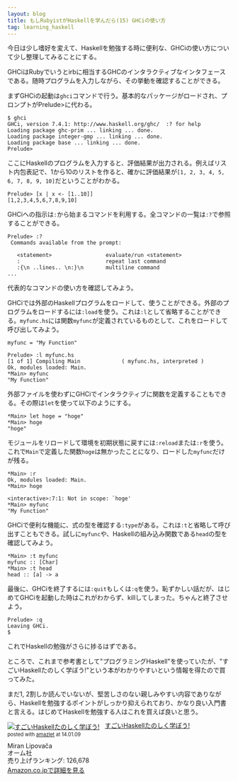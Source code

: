 ```yaml
---
layout: blog
title: もしRubyistがHaskellを学んだら(15) GHCiの使い方
tag: learning_haskell
---
```




今日は少し嗜好を変えて、Haskellを勉強する時に便利な、GHCiの使い方について少し整理してみることにする。

GHCiはRubyでいうとirbに相当するGHCのインタラクティブなインタフェースである。随時プログラムを入力しながら、その挙動を確認することができる。

まずGHCiの起動は`ghci`コマンドで行う。基本的なパッケージがロードされ、プロンプトがPrelude>に代わる。

~~~~
$ ghci
GHCi, version 7.4.1: http://www.haskell.org/ghc/  :? for help
Loading package ghc-prim ... linking ... done.
Loading package integer-gmp ... linking ... done.
Loading package base ... linking ... done.
Prelude>
~~~~

ここにHaskellのプログラムを入力すると、評価結果が出力される。例えばリスト内包表記で、1から10のリストを作ると、確かに評価結果が`[1, 2, 3, 4, 5, 6, 7, 8, 9, 10]`だということがわかる。

~~~~
Prelude> [x | x <- [1..10]]
[1,2,3,4,5,6,7,8,9,10]
~~~~

GHCiへの指示は`:`から始まるコマンドを利用する。全コマンドの一覧は`:?`で参照することができる。

~~~~
Prelude> :?
 Commands available from the prompt:

   <statement>                 evaluate/run <statement>
   :                           repeat last command
   :{\n ..lines.. \n:}\n       multiline command
...
~~~~

代表的なコマンドの使い方を確認してみよう。

GHCiでは外部のHaskellプログラムをロードして、使うことができる。外部のプログラムをロードするには`:load`を使う。これは`:l`として省略することができる。`myfunc.hs`には関数`myfunc`が定義されているものとして、これをロードして呼び出してみよう。

~~~~
myfunc = "My Function"
~~~~

~~~~
Prelude> :l myfunc.hs
[1 of 1] Compiling Main             ( myfunc.hs, interpreted )
Ok, modules loaded: Main.
*Main> myfunc
"My Function"
~~~~

外部ファイルを使わずにGHCiでインタラクティブに関数を定義することもできる。その際は`let`を使って以下のようにする。

~~~~
*Main> let hoge = "hoge"
*Main> hoge
"hoge"
~~~~

モジュールをリロードして環境を初期状態に戻すには`:reload`または`:r`を使う。これで`Main`で定義した関数`hoge`は無かったことになり、ロードした`myfunc`だけが残る。

~~~~
*Main> :r
Ok, modules loaded: Main.
*Main> hoge

<interactive>:7:1: Not in scope: `hoge'
*Main> myfunc
"My Function"
~~~~

GHCiで便利な機能に、式の型を確認する`:type`がある。これは`:t`と省略して呼び出すこともできる。試しに`myfunc`や、Haskellの組み込み関数である`head`の型を確認してみよう。

~~~~
*Main> :t myfunc
myfunc :: [Char]
*Main> :t head
head :: [a] -> a
~~~~

最後に、GHCiを終了するには`:quit`もしくは`:q`を使う。恥ずかしい話だが、はじめてGHCiを起動した時はこれがわからず、killしてしまった。ちゃんと終了させよう。

~~~~
Prelude> :q
Leaving GHCi.
$
~~~~

これでHaskellの勉強がさらに捗るはずである。

ところで、これまで参考書として"プログラミングHaskell"を使っていたが、"すごいHaskellたのしく学ぼう!"という本がわかりやすいという情報を得たので買ってみた。

まだ1, 2割しか読んでいないが、堅苦しさのない親しみやすい内容でありながら、Haskellを勉強するポイントがしっかり抑えられており、かなり良い入門書と言える。はじめてHaskellを勉強する人はこれを買えば良いと思う。

<div class="amazlet-box" style="margin-bottom:0px;"><div class="amazlet-image" style="float:left;margin:0px 12px 1px 0px;"><a href="http://www.amazon.co.jp/exec/obidos/ASIN/4274068854/xmisao-22/ref=nosim/" name="amazletlink" target="_blank"><img src="http://ecx.images-amazon.com/images/I/51P6NdS4IGL._SL160_.jpg" alt="すごいHaskellたのしく学ぼう!" style="border: none;" /></a></div><div class="amazlet-info" style="line-height:120%; margin-bottom: 10px"><div class="amazlet-name" style="margin-bottom:10px;line-height:120%"><a href="http://www.amazon.co.jp/exec/obidos/ASIN/4274068854/xmisao-22/ref=nosim/" name="amazletlink" target="_blank">すごいHaskellたのしく学ぼう!</a><div class="amazlet-powered-date" style="font-size:80%;margin-top:5px;line-height:120%">posted with <a href="http://www.amazlet.com/" title="amazlet" target="_blank">amazlet</a> at 14.01.09</div></div><div class="amazlet-detail">Miran Lipovača <br />オーム社 <br />売り上げランキング: 126,678<br /></div><div class="amazlet-sub-info" style="float: left;"><div class="amazlet-link" style="margin-top: 5px"><a href="http://www.amazon.co.jp/exec/obidos/ASIN/4274068854/xmisao-22/ref=nosim/" name="amazletlink" target="_blank">Amazon.co.jpで詳細を見る</a></div></div></div><div class="amazlet-footer" style="clear: left"></div></div>
